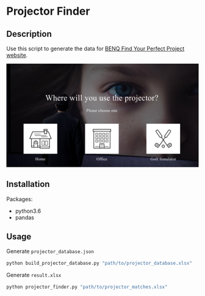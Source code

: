 # Projector Finder
## Description
Use this script to generate the data for [BENQ Find Your Perfect Project website](https://www.benq.com/en-us/projector/find-your-perfect-projector.html).  

<img src="docs/projector-finder-website.png" alt="projector-finder-website" width="600"/>

## Installation
Packages:
- python3.6
- pandas

## Usage
Generate `projector_database.json`  
```bash
python build_projector_database.py "path/to/projector_database.xlsx"
```

Generate `result.xlsx`  
```bash
python projector_finder.py "path/to/projector_matches.xlsx"
```
